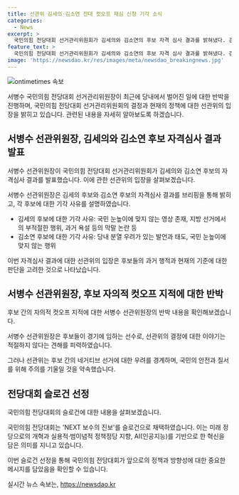 ```yaml
---
title: 선관위 김세의·김소연 전대 컷오프 재심 신청 기각 소식
categories:
  - News
excerpt: >
  국민의힘 전당대회 선거관리위원회가 김세의와 김소연의 후보 자격 심사 결과를 밝혀냈다. 김세의는 지방 선거에서의 부적절한 행위와 논란이 이유로, 김소연은 분열 우려와 국민 눈높이에 맞지 않는 행위로 탈락했다. 위원회는 후보들의 부정적 선거를 막기 위해 엄격한 관리를 약속했다. 또한, 전당대회는 NEXT 보수의 진보 슬로건으로 미래 지향적 보수 정책을 개혁하고 AI를 활용한 혁신을 추구한다. 후보인 서병수 위원장은 자의적 컷오프에 대한 반박과 후보들의 승부욕을 강조했다.
feature_text: >
  국민의힘 전당대회 선거관리위원회가 김세의와 김소연의 후보 자격 심사 결과를 밝혀냈다. 김세의는 지방 선거에서의 부적절한 행위와 논란이 이유로, 김소연은 분열 우려와 국민 눈높이에 맞지 않는 행위로 탈락했다. 위원회는 후보들의 부정적 선거를 막기 위해 엄격한 관리를 약속했다. 또한, 전당대회는 NEXT 보수의 진보 슬로건으로 미래 지향적 보수 정책을 개혁하고 AI를 활용한 혁신을 추구한다. 후보인 서병수 위원장은 자의적 컷오프에 대한 반박과 후보들의 승부욕을 강조했다.
image: 'https://newsdao.kr/res/images/meta/newsdao_breakingnews.jpg'
---
```


<p><img src="https://newsdao.kr/res/images/meta/newsdao_breakingnews.jpg" alt="ontimetimes 속보" /></p>

<p>서병수 국민의힘 전당대회 선거관리위원장이 최근에 당내에서 벌어진 일에 대한 반박을 진행하며, 국민의힘 전당대회 선거관리위원회의 결정과 현재의 정책에 대한 선관위의 입장을 밝히고 있습니다. 관련된 내용을 자세히 알아보도록 하겠습니다.</p>

<h2 data-ke-size="size26">서병수 선관위원장, 김세의와 김소연 후보 자격심사 결과 발표</h2>

<p>서병수 선관위원장이 국민의힘 전당대회 선거관리위원회가 김세의와 김소연 후보의 자격심사 결과를 발표했습니다. 이에 관한 선관위의 입장을 살펴보겠습니다.</p>

<p data-ke-size="size16">서병수 선관위원장은 김세의 후보와 김소연 후보의 자격심사 결과를 브리핑을 통해 밝히고, 각 후보에 대한 기각 사유를 설명하였습니다.</p>

<ul>
  <li>김세의 후보에 대한 기각 사유: 국민 눈높이에 맞지 않는 영상 존재, 지방 선거에서의 부적절한 행위, 과거 욕설 등의 막말 논란 등</li>
  <li>김소연 후보에 대한 기각 사유: 당내 분열 우려가 있는 발언과 태도, 국민 눈높이에 맞지 않는 행위</li>
</ul>

<p>이번 자격심사 결과에 대한 선관위의 입장은 후보들의 과거 행적과 현재의 기준에 대한 판단을 고려한 것으로 나타났습니다.</p>

<h2 data-ke-size="size26">서병수 선관위원장, 후보 자의적 컷오프 지적에 대한 반박</h2>

<p>후보 간의 자의적 컷오프 지적에 대한 서병수 선관위원장의 반박 내용을 확인해보겠습니다.</p>

<p data-ke-size="size16">서병수 선관위원장은 후보들이 경기에 임하는 선수로, 선관위의 결정에 대한 이야기는 적절하지 않다는 견해를 피력하였습니다.</p>

<p>그러나 선관위는 후보 간의 네거티브 선거에 대한 우려를 경계하며, 국민의 안전과 질서를 위해 주의를 기울일 것을 약속했습니다.</p>

<h2 data-ke-size="size26">전당대회 슬로건 선정</h2>

<p>국민의힘 전당대회의 슬로건에 대한 내용을 살펴보겠습니다.</p>

<p data-ke-size="size16">국민의힘 전당대회는 'NEXT 보수의 진보'를 슬로건으로 채택하였습니다. 이는 미래 정당으로의 개혁과 실용적·범이념적 정책정당 지향, AI(인공지능)를 기반으로 한 혁신을 담은 의미를 지니고 있습니다.</p>

<p>이번 슬로건 선정을 통해 국민의힘 전당대회가 앞으로의 정책과 방향성에 대한 중요한 메시지를 담았음을 확인할 수 있습니다.</p>
실시간 뉴스 속보는, <a href="https://newsdao.kr" rel="dofollow">https://newsdao.kr</a>


